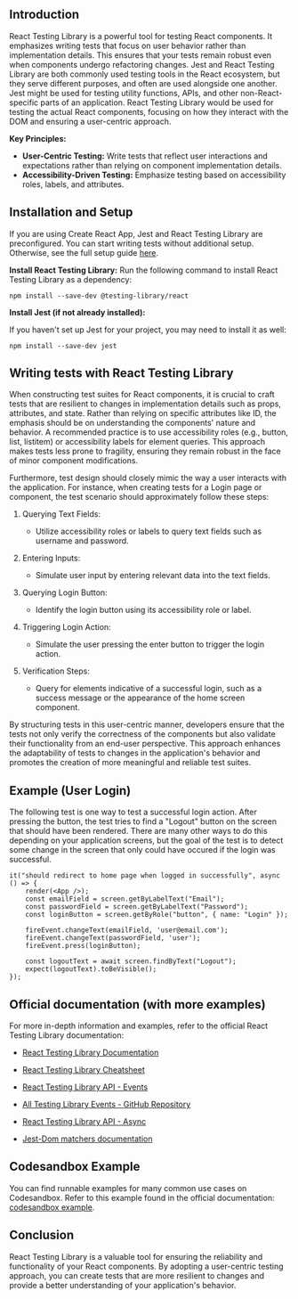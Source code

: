 ## Introduction
React Testing Library is a powerful tool for testing React components. It emphasizes writing tests that focus on user behavior rather than implementation details. This ensures that your tests remain robust even when components undergo refactoring changes. Jest and React Testing Library are both commonly used testing tools in the React ecosystem, but they serve different purposes, and often are used alongside one another. Jest might be used for testing utility functions, APIs, and other non-React-specific parts of an application. React Testing Library would be used for testing the actual React components, focusing on how they interact with the DOM and ensuring a user-centric approach.

**Key Principles:**
- **User-Centric Testing:** Write tests that reflect user interactions and expectations rather than relying on component implementation details.
- **Accessibility-Driven Testing:** Emphasize testing based on accessibility roles, labels, and attributes.

## Installation and Setup

If you are using Create React App, Jest and React Testing Library are preconfigured. You can start writing tests without additional setup. Otherwise, see the full setup guide [here](https://testing-library.com/docs/react-testing-library/setup).


**Install React Testing Library:**
Run the following command to install React Testing Library as a dependency:
```
npm install --save-dev @testing-library/react
```

**Install Jest (if not already installed):**

If you haven't set up Jest for your project, you may need to install it as well:

```
npm install --save-dev jest
```

## Writing tests with React Testing Library

When constructing test suites for React components, it is crucial to craft tests that are resilient to changes in implementation details such as props, attributes, and state. Rather than relying on specific attributes like ID, the emphasis should be on understanding the components' nature and behavior. A recommended practice is to use accessibility roles (e.g., button, list, listitem) or accessibility labels for element queries. This approach makes tests less prone to fragility, ensuring they remain robust in the face of minor component modifications.

Furthermore, test design should closely mimic the way a user interacts with the application. For instance, when creating tests for a Login page or component, the test scenario should approximately follow these steps:

1. Querying Text Fields:
	- Utilize accessibility roles or labels to query text fields such as username and password.

2. Entering Inputs:
	- Simulate user input by entering relevant data into the text fields.

3. Querying Login Button:
	- Identify the login button using its accessibility role or label.

4. Triggering Login Action:
	- Simulate the user pressing the enter button to trigger the login action.

5. Verification Steps:
	- Query for elements indicative of a successful login, such as a success message or the appearance of the home screen component.

By structuring tests in this user-centric manner, developers ensure that the tests not only verify the correctness of the components but also validate their functionality from an end-user perspective. This approach enhances the adaptability of tests to changes in the application's behavior and promotes the creation of more meaningful and reliable test suites.

## Example (User Login)

The following test is one way to test a successful login action. After pressing the button, the test tries to find a "Logout" button on the screen that should have been rendered. There are many other ways to do this depending on your application screens, but the goal of the test is to detect some change in the screen that only could have occured if the login was successful.

```
it("should redirect to home page when logged in successfully", async () => {
	render(<App />);
	const emailField = screen.getByLabelText("Email");
	const passwordField = screen.getByLabelText("Password");
	const loginButton = screen.getByRole("button", { name: "Login" });

	fireEvent.changeText(emailField, 'user@email.com');
	fireEvent.changeText(passwordField, 'user');
	fireEvent.press(loginButton);

	const logoutText = await screen.findByText("Logout");
	expect(logoutText).toBeVisible();
});
```

## Official documentation (with more examples)

For more in-depth information and examples, refer to the official React Testing Library documentation:

- [React Testing Library Documentation](https://testing-library.com/docs/react-testing-library/example-intro)

- [React Testing Library Cheatsheet](https://testing-library.com/docs/react-testing-library/cheatsheet)

- [React Testing Library API - Events](https://testing-library.com/docs/dom-testing-library/api-events)

- [All Testing Library Events - GitHub Repository](https://github.com/testing-library/dom-testing-library/blob/main/src/event-map.js)

- [React Testing Library API - Async](https://testing-library.com/docs/dom-testing-library/api-async/)

- [Jest-Dom matchers documentation](https://github.com/testing-library/jest-dom#custom-matchers)

## Codesandbox Example
You can find runnable examples for many common use cases on Codesandbox. Refer to this example found in the official documentation: [codesandbox example](https://codesandbox.io/s/github/kentcdodds/react-testing-library-examples/tree/main/).

## Conclusion
React Testing Library is a valuable tool for ensuring the reliability and functionality of your React components. By adopting a user-centric testing approach, you can create tests that are more resilient to changes and provide a better understanding of your application's behavior.
